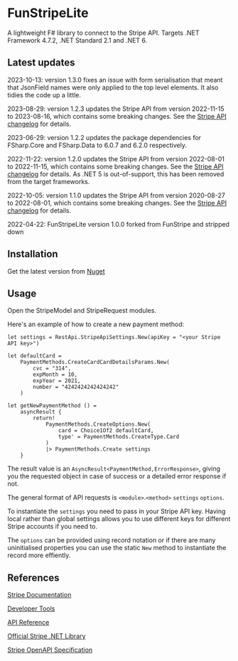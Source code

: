 # FunStripeLite

A lightweight F# library to connect to the Stripe API. Targets .NET Framework 4.7.2, .NET Standard 2.1  and .NET 6.

## Latest updates

2023-10-13: version 1.3.0 fixes an issue with form serialisation that meant that JsonField names were only applied to the top level elements. It also tidies the code up a little.

2023-08-29: version 1.2.3 updates the Stripe API from version 2022-11-15 to 2023-08-16, which contains some breaking changes. See the [Stripe API changelog](https://stripe.com/docs/upgrades#api-changelog) for details.

2023-06-29: version 1.2.2 updates the package dependencies for FSharp.Core and FSharp.Data to 6.0.7 and 6.2.0 respectively.

2022-11-22: version 1.2.0 updates the Stripe API from version 2022-08-01 to 2022-11-15, which contains some breaking changes. See the [Stripe API changelog](https://stripe.com/docs/upgrades#api-changelog) for details. As .NET 5 is out-of-support, this has been removed from the target frameworks.

2022-10-05: version 1.1.0 updates the Stripe API from version 2020-08-27 to 2022-08-01, which contains some breaking changes. See the [Stripe API changelog](https://stripe.com/docs/upgrades#api-changelog) for details.

2022-04-22: FunStripeLite version 1.0.0 forked from FunStripe and stripped down

## Installation

Get the latest version from [Nuget](https://www.nuget.org/packages/FunStripeLite/)

## Usage

Open the StripeModel and StripeRequest modules.

Here's an example of how to create a new payment method:

```F#
let settings = RestApi.StripeApiSettings.New(apiKey = "<your Stripe API key>")

let defaultCard =
    PaymentMethods.CreateCardCardDetailsParams.New(
        cvc = "314",
        expMonth = 10,
        expYear = 2021,
        number = "4242424242424242"
    )

let getNewPaymentMethod () =
    asyncResult {
        return! 
            PaymentMethods.CreateOptions.New(
                card = Choice1Of2 defaultCard,
                type' = PaymentMethods.CreateType.Card
            )
            |> PaymentMethods.Create settings
    }
```

The result value is an `AsyncResult<PaymentMethod,ErrorResponse>`, giving you the requested object in case of success or a detailed error response if not.

The general format of API requests is `<module>`.`<method>` `settings` `options`.

To instantiate the `settings` you need to pass in your Stripe API key. Having local rather than global settings allows you to use different keys for different Stripe accounts if you need to.

The `options` can be provided using record notation or if there are many uninitialised properties you can use the static `New` method to instantiate the record more effiently.

## References

[Stripe Documentation](https://stripe.com/docs)

[Developer Tools](https://stripe.com/docs/development)

[API Reference](https://stripe.com/docs/api)

[Official Stripe .NET Library](https://github.com/stripe/stripe-dotnet)

[Stripe OpenAPI Specification](https://raw.githubusercontent.com/stripe/openapi/master/openapi/spec3.sdk.json)
